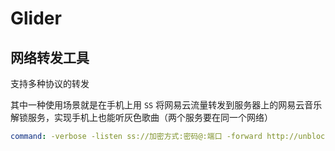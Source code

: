 # Glider

## 网络转发工具

支持多种协议的转发

其中一种使用场景就是在手机上用 `SS` 将网易云流量转发到服务器上的网易云音乐解锁服务，实现手机上也能听灰色歌曲（两个服务要在同一个网络）

```yml
command: -verbose -listen ss://加密方式:密码@:端口 -forward http://unblock-netease-music-enhanced:8080
```
